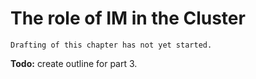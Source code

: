 # The role of IM in the Cluster
```{warning}
Drafting of this chapter has not yet started.
```

**Todo:** create outline for part 3.

